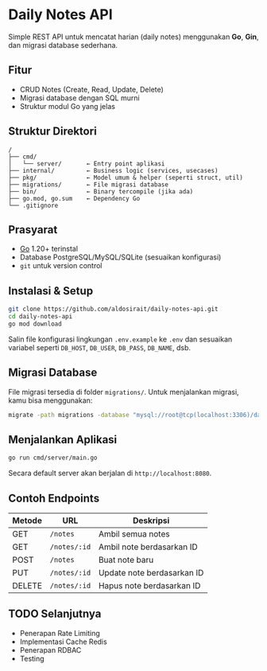 
# Daily Notes API

Simple REST API untuk mencatat harian (daily notes) menggunakan **Go**, **Gin**, dan migrasi database sederhana.

##  Fitur
- CRUD Notes (Create, Read, Update, Delete)
- Migrasi database dengan SQL murni
- Struktur modul Go yang jelas

##  Struktur Direktori

```
/
├── cmd/
│   └── server/       ← Entry point aplikasi
├── internal/         ← Business logic (services, usecases)
├── pkg/              ← Model umum & helper (seperti struct, util)
├── migrations/       ← File migrasi database
├── bin/              ← Binary ter­compile (jika ada)
├── go.mod, go.sum    ← Dependency Go
└── .gitignore
```

##  Prasyarat

- [Go](https://go.dev) 1.20+ terinstal
- Database PostgreSQL/MySQL/SQLite (sesuaikan konfigurasi)
- `git` untuk version control

##  Instalasi & Setup

```bash
git clone https://github.com/aldosirait/daily-notes-api.git
cd daily-notes-api
go mod download
```

Salin file konfigurasi lingkungan `.env.example` ke `.env` dan sesuaikan variabel seperti `DB_HOST`, `DB_USER`, `DB_PASS`, `DB_NAME`, dsb.

##  Migrasi Database

File migrasi tersedia di folder `migrations/`. Untuk menjalankan migrasi, kamu bisa menggunakan:

```bash
migrate -path migrations -database "mysql://root@tcp(localhost:3306)/daily_notes" up
```


##  Menjalankan Aplikasi

```bash
go run cmd/server/main.go
```

Secara default server akan berjalan di `http://localhost:8080`.

##  Contoh Endpoints

| Metode | URL             | Deskripsi                       |
|--------|------------------|----------------------------------|
| GET    | `/notes`         | Ambil semua notes                |
| GET    | `/notes/:id`     | Ambil note berdasarkan ID        |
| POST   | `/notes`         | Buat note baru                   |
| PUT    | `/notes/:id`     | Update note berdasarkan ID       |
| DELETE | `/notes/:id`     | Hapus note berdasarkan ID        |



##  TODO Selanjutnya

- Penerapan Rate Limiting
- Implementasi Cache Redis
- Penerapan RDBAC
- Testing
